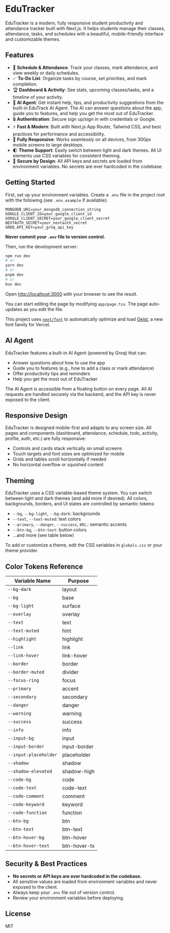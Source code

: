 # EduTracker

EduTracker is a modern, fully responsive student productivity and attendance tracker built with Next.js. It helps students manage their classes, attendance, tasks, and schedules with a beautiful, mobile-friendly interface and customizable themes.

## Features

- 📅 **Schedule & Attendance**: Track your classes, mark attendance, and view weekly or daily schedules.
- ✅ **To-Do List**: Organize tasks by course, set priorities, and mark completion.
- 🏆 **Dashboard & Activity**: See stats, upcoming classes/tasks, and a timeline of your activity.
- 🤖 **AI Agent**: Get instant help, tips, and productivity suggestions from the built-in EduTrack AI Agent. The AI can answer questions about the app, guide you to features, and help you get the most out of EduTracker.
- 🔒 **Authentication**: Secure sign up/sign in with credentials or Google.
- ⚡ **Fast & Modern**: Built with Next.js App Router, Tailwind CSS, and best practices for performance and accessibility.
- 📱 **Fully Responsive**: Works seamlessly on all devices, from 300px mobile screens to large desktops.
- 🌓 **Theme Support**: Easily switch between light and dark themes. All UI elements use CSS variables for consistent theming.
- 🔐 **Secure by Design**: All API keys and secrets are loaded from environment variables. No secrets are ever hardcoded in the codebase.

## Getting Started

First, set up your environment variables. Create a `.env` file in the project root with the following (see `.env.example` if available):

```
MONGODB_URI=your_mongodb_connection_string
GOOGLE_CLIENT_ID=your_google_client_id
GOOGLE_CLIENT_SECRET=your_google_client_secret
NEXTAUTH_SECRET=your_nextauth_secret
GROQ_API_KEY=your_groq_api_key
```

**Never commit your `.env` file to version control.**

Then, run the development server:

```bash
npm run dev
# or
yarn dev
# or
pnpm dev
# or
bun dev
```

Open [http://localhost:3000](http://localhost:3000) with your browser to see the result.

You can start editing the page by modifying `app/page.tsx`. The page auto-updates as you edit the file.

This project uses [`next/font`](https://nextjs.org/docs/app/building-your-application/optimizing/fonts) to automatically optimize and load [Geist](https://vercel.com/font), a new font family for Vercel.

## AI Agent

EduTracker features a built-in AI Agent (powered by Groq) that can:
- Answer questions about how to use the app
- Guide you to features (e.g., how to add a class or mark attendance)
- Offer productivity tips and reminders
- Help you get the most out of EduTracker

The AI Agent is accessible from a floating button on every page. All AI requests are handled securely via the backend, and the API key is never exposed to the client.

## Responsive Design

EduTracker is designed mobile-first and adapts to any screen size. All pages and components (dashboard, attendance, schedule, todo, activity, profile, auth, etc.) are fully responsive:
- Controls and cards stack vertically on small screens
- Touch targets and font sizes are optimized for mobile
- Grids and tables scroll horizontally if needed
- No horizontal overflow or squished content

## Theming

EduTracker uses a CSS variable-based theme system. You can switch between light and dark themes (and add more if desired). All colors, backgrounds, borders, and UI states are controlled by semantic tokens:

- `--bg`, `--bg-light`, `--bg-dark`: backgrounds
- `--text`, `--text-muted`: text colors
- `--primary`, `--danger`, `--success`, etc.: semantic accents
- `--btn-bg`, `--btn-text`: button colors
- ...and more (see table below)

To add or customize a theme, edit the CSS variables in `globals.css` or your theme provider.

## Color Tokens Reference

| Variable Name         | Purpose      |
| --------------------- | ------------ |
| `--bg-dark`           | layout       |
| `--bg`                | base         |
| `--bg-light`          | surface      |
| `--overlay`           | overlay      |
| `--text`              | text         |
| `--text-muted`        | hint         |
| `--highlight`         | highlight    |
| `--link`              | link         |
| `--link-hover`        | link-hover   |
| `--border`            | border       |
| `--border-muted`      | divider      |
| `--focus-ring`        | focus        |
| `--primary`           | accent       |
| `--secondary`         | secondary    |
| `--danger`            | danger       |
| `--warning`           | warning      |
| `--success`           | success      |
| `--info`              | info         |
| `--input-bg`          | input        |
| `--input-border`      | input-border |
| `--input-placeholder` | placeholder  |
| `--shadow`            | shadow       |
| `--shadow-elevated`   | shadow-high  |
| `--code-bg`           | code         |
| `--code-text`         | code-text    |
| `--code-comment`      | comment      |
| `--code-keyword`      | keyword      |
| `--code-function`     | function     |
| `--btn-bg`            | btn          |
| `--btn-text`          | btn-text     |
| `--btn-hover-bg`      | btn-hover    |
| `--btn-hover-text`    | btn-hover-tx |

## Security & Best Practices

- **No secrets or API keys are ever hardcoded in the codebase.**
- All sensitive values are loaded from environment variables and never exposed to the client.
- Always keep your `.env` file out of version control.
- Review your environment variables before deploying.

## License

MIT



